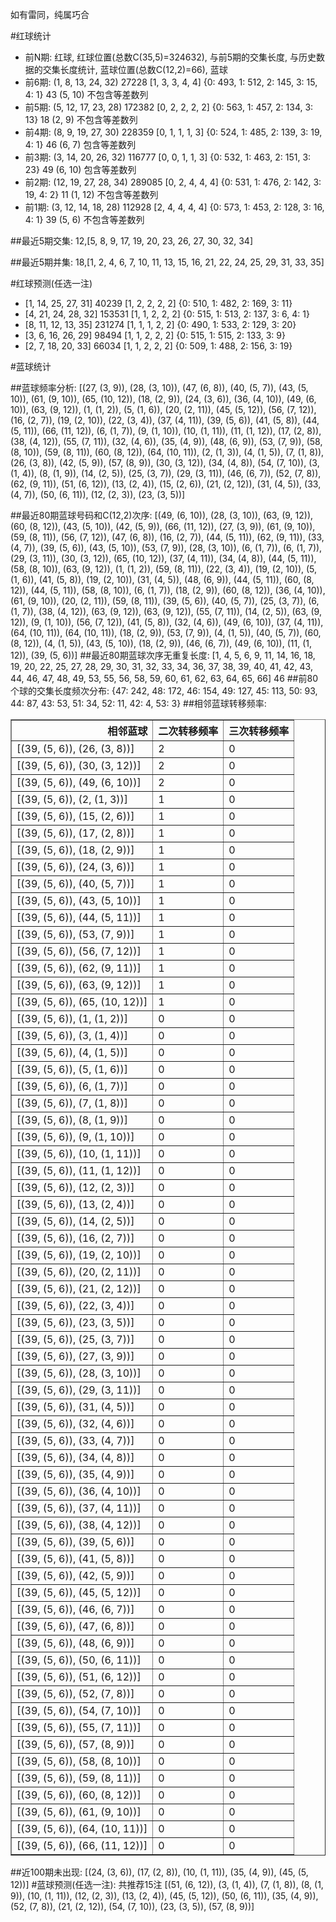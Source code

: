 <!-- 
.. title: 大乐透15004期(2015-01-10)数据分析报告
.. slug: dlott-15004-2015-01-10-report
.. date: 2015-01-11 08:00:00 UTC+08:00
.. tags: Lottery
.. link: 
.. description: 
.. type: text
-->

如有雷同，纯属巧合

<!-- TEASER_END-->

#红球统计

- 前N期: 红球, 红球位置(总数C(35,5)=324632), 与前5期的交集长度, 与历史数据的交集长度统计, 蓝球位置(总数C(12,2)=66), 蓝球
- 前6期: (1, 8, 13, 24, 32) 27228 [1, 3, 3, 4, 4] {0: 493, 1: 512, 2: 145, 3: 15, 4: 1} 43 (5, 10) 不包含等差数列
- 前5期: (5, 12, 17, 23, 28) 172382 [0, 2, 2, 2, 2] {0: 563, 1: 457, 2: 134, 3: 13} 18 (2, 9) 不包含等差数列
- 前4期: (8, 9, 19, 27, 30) 228359 [0, 1, 1, 1, 3] {0: 524, 1: 485, 2: 139, 3: 19, 4: 1} 46 (6, 7) 包含等差数列
- 前3期: (3, 14, 20, 26, 32) 116777 [0, 0, 1, 1, 3] {0: 532, 1: 463, 2: 151, 3: 23} 49 (6, 10) 包含等差数列
- 前2期: (12, 19, 27, 28, 34) 289085 [0, 2, 4, 4, 4] {0: 531, 1: 476, 2: 142, 3: 19, 4: 2} 11 (1, 12) 不包含等差数列
- 前1期: (3, 12, 14, 18, 28) 112928 [2, 4, 4, 4, 4] {0: 573, 1: 453, 2: 128, 3: 16, 4: 1} 39 (5, 6) 不包含等差数列

##最近5期交集:
12,[5, 8, 9, 17, 19, 20, 23, 26, 27, 30, 32, 34]

##最近5期并集:
18,[1, 2, 4, 6, 7, 10, 11, 13, 15, 16, 21, 22, 24, 25, 29, 31, 33, 35]

#红球预测(任选一注)

- [1, 14, 25, 27, 31] 40239 [1, 2, 2, 2, 2] {0: 510, 1: 482, 2: 169, 3: 11}
- [4, 21, 24, 28, 32] 153531 [1, 1, 2, 2, 2] {0: 515, 1: 513, 2: 137, 3: 6, 4: 1}
- [8, 11, 12, 13, 35] 231274 [1, 1, 1, 2, 2] {0: 490, 1: 533, 2: 129, 3: 20}
- [3, 6, 16, 26, 29] 98494 [1, 1, 2, 2, 2] {0: 515, 1: 515, 2: 133, 3: 9}
- [2, 7, 18, 20, 33] 66034 [1, 1, 2, 2, 2] {0: 509, 1: 488, 2: 156, 3: 19}

#蓝球统计

##蓝球频率分析:
[(27, (3, 9)), (28, (3, 10)), (47, (6, 8)), (40, (5, 7)), (43, (5, 10)), (61, (9, 10)), (65, (10, 12)), (18, (2, 9)), (24, (3, 6)), (36, (4, 10)), (49, (6, 10)), (63, (9, 12)), (1, (1, 2)), (5, (1, 6)), (20, (2, 11)), (45, (5, 12)), (56, (7, 12)), (16, (2, 7)), (19, (2, 10)), (22, (3, 4)), (37, (4, 11)), (39, (5, 6)), (41, (5, 8)), (44, (5, 11)), (66, (11, 12)), (6, (1, 7)), (9, (1, 10)), (10, (1, 11)), (11, (1, 12)), (17, (2, 8)), (38, (4, 12)), (55, (7, 11)), (32, (4, 6)), (35, (4, 9)), (48, (6, 9)), (53, (7, 9)), (58, (8, 10)), (59, (8, 11)), (60, (8, 12)), (64, (10, 11)), (2, (1, 3)), (4, (1, 5)), (7, (1, 8)), (26, (3, 8)), (42, (5, 9)), (57, (8, 9)), (30, (3, 12)), (34, (4, 8)), (54, (7, 10)), (3, (1, 4)), (8, (1, 9)), (14, (2, 5)), (25, (3, 7)), (29, (3, 11)), (46, (6, 7)), (52, (7, 8)), (62, (9, 11)), (51, (6, 12)), (13, (2, 4)), (15, (2, 6)), (21, (2, 12)), (31, (4, 5)), (33, (4, 7)), (50, (6, 11)), (12, (2, 3)), (23, (3, 5))]

##最近80期蓝球号码和C(12,2)次序:
[(49, (6, 10)), (28, (3, 10)), (63, (9, 12)), (60, (8, 12)), (43, (5, 10)), (42, (5, 9)), (66, (11, 12)), (27, (3, 9)), (61, (9, 10)), (59, (8, 11)), (56, (7, 12)), (47, (6, 8)), (16, (2, 7)), (44, (5, 11)), (62, (9, 11)), (33, (4, 7)), (39, (5, 6)), (43, (5, 10)), (53, (7, 9)), (28, (3, 10)), (6, (1, 7)), (6, (1, 7)), (29, (3, 11)), (30, (3, 12)), (65, (10, 12)), (37, (4, 11)), (34, (4, 8)), (44, (5, 11)), (58, (8, 10)), (63, (9, 12)), (1, (1, 2)), (59, (8, 11)), (22, (3, 4)), (19, (2, 10)), (5, (1, 6)), (41, (5, 8)), (19, (2, 10)), (31, (4, 5)), (48, (6, 9)), (44, (5, 11)), (60, (8, 12)), (44, (5, 11)), (58, (8, 10)), (6, (1, 7)), (18, (2, 9)), (60, (8, 12)), (36, (4, 10)), (61, (9, 10)), (20, (2, 11)), (59, (8, 11)), (39, (5, 6)), (40, (5, 7)), (25, (3, 7)), (6, (1, 7)), (38, (4, 12)), (63, (9, 12)), (63, (9, 12)), (55, (7, 11)), (14, (2, 5)), (63, (9, 12)), (9, (1, 10)), (56, (7, 12)), (41, (5, 8)), (32, (4, 6)), (49, (6, 10)), (37, (4, 11)), (64, (10, 11)), (64, (10, 11)), (18, (2, 9)), (53, (7, 9)), (4, (1, 5)), (40, (5, 7)), (60, (8, 12)), (4, (1, 5)), (43, (5, 10)), (18, (2, 9)), (46, (6, 7)), (49, (6, 10)), (11, (1, 12)), (39, (5, 6))]
##最近80期蓝球次序无重复长度:
[1, 4, 5, 6, 9, 11, 14, 16, 18, 19, 20, 22, 25, 27, 28, 29, 30, 31, 32, 33, 34, 36, 37, 38, 39, 40, 41, 42, 43, 44, 46, 47, 48, 49, 53, 55, 56, 58, 59, 60, 61, 62, 63, 64, 65, 66] 46
##前80个球的交集长度频次分布:
{47: 242, 48: 172, 46: 154, 49: 127, 45: 113, 50: 93, 44: 87, 43: 53, 51: 34, 52: 11, 42: 4, 53: 3}
##相邻蓝球转移频率:
<table border="1" class="table table-striped dataframe">
  <thead>
    <tr style="text-align: right;">
      <th>相邻蓝球</th>
      <th>二次转移频率</th>
      <th>三次转移频率</th>
    </tr>
  </thead>
  <tbody>
    <tr>
      <td>   [(39, (5, 6)), (26, (3, 8))]</td>
      <td> 2</td>
      <td> 0</td>
    </tr>
    <tr>
      <td>  [(39, (5, 6)), (30, (3, 12))]</td>
      <td> 2</td>
      <td> 0</td>
    </tr>
    <tr>
      <td>  [(39, (5, 6)), (49, (6, 10))]</td>
      <td> 2</td>
      <td> 0</td>
    </tr>
    <tr>
      <td>    [(39, (5, 6)), (2, (1, 3))]</td>
      <td> 1</td>
      <td> 0</td>
    </tr>
    <tr>
      <td>   [(39, (5, 6)), (15, (2, 6))]</td>
      <td> 1</td>
      <td> 0</td>
    </tr>
    <tr>
      <td>   [(39, (5, 6)), (17, (2, 8))]</td>
      <td> 1</td>
      <td> 0</td>
    </tr>
    <tr>
      <td>   [(39, (5, 6)), (18, (2, 9))]</td>
      <td> 1</td>
      <td> 0</td>
    </tr>
    <tr>
      <td>   [(39, (5, 6)), (24, (3, 6))]</td>
      <td> 1</td>
      <td> 0</td>
    </tr>
    <tr>
      <td>   [(39, (5, 6)), (40, (5, 7))]</td>
      <td> 1</td>
      <td> 0</td>
    </tr>
    <tr>
      <td>  [(39, (5, 6)), (43, (5, 10))]</td>
      <td> 1</td>
      <td> 0</td>
    </tr>
    <tr>
      <td>  [(39, (5, 6)), (44, (5, 11))]</td>
      <td> 1</td>
      <td> 0</td>
    </tr>
    <tr>
      <td>   [(39, (5, 6)), (53, (7, 9))]</td>
      <td> 1</td>
      <td> 0</td>
    </tr>
    <tr>
      <td>  [(39, (5, 6)), (56, (7, 12))]</td>
      <td> 1</td>
      <td> 0</td>
    </tr>
    <tr>
      <td>  [(39, (5, 6)), (62, (9, 11))]</td>
      <td> 1</td>
      <td> 0</td>
    </tr>
    <tr>
      <td>  [(39, (5, 6)), (63, (9, 12))]</td>
      <td> 1</td>
      <td> 0</td>
    </tr>
    <tr>
      <td> [(39, (5, 6)), (65, (10, 12))]</td>
      <td> 1</td>
      <td> 0</td>
    </tr>
    <tr>
      <td>    [(39, (5, 6)), (1, (1, 2))]</td>
      <td> 0</td>
      <td> 0</td>
    </tr>
    <tr>
      <td>    [(39, (5, 6)), (3, (1, 4))]</td>
      <td> 0</td>
      <td> 0</td>
    </tr>
    <tr>
      <td>    [(39, (5, 6)), (4, (1, 5))]</td>
      <td> 0</td>
      <td> 0</td>
    </tr>
    <tr>
      <td>    [(39, (5, 6)), (5, (1, 6))]</td>
      <td> 0</td>
      <td> 0</td>
    </tr>
    <tr>
      <td>    [(39, (5, 6)), (6, (1, 7))]</td>
      <td> 0</td>
      <td> 0</td>
    </tr>
    <tr>
      <td>    [(39, (5, 6)), (7, (1, 8))]</td>
      <td> 0</td>
      <td> 0</td>
    </tr>
    <tr>
      <td>    [(39, (5, 6)), (8, (1, 9))]</td>
      <td> 0</td>
      <td> 0</td>
    </tr>
    <tr>
      <td>   [(39, (5, 6)), (9, (1, 10))]</td>
      <td> 0</td>
      <td> 0</td>
    </tr>
    <tr>
      <td>  [(39, (5, 6)), (10, (1, 11))]</td>
      <td> 0</td>
      <td> 0</td>
    </tr>
    <tr>
      <td>  [(39, (5, 6)), (11, (1, 12))]</td>
      <td> 0</td>
      <td> 0</td>
    </tr>
    <tr>
      <td>   [(39, (5, 6)), (12, (2, 3))]</td>
      <td> 0</td>
      <td> 0</td>
    </tr>
    <tr>
      <td>   [(39, (5, 6)), (13, (2, 4))]</td>
      <td> 0</td>
      <td> 0</td>
    </tr>
    <tr>
      <td>   [(39, (5, 6)), (14, (2, 5))]</td>
      <td> 0</td>
      <td> 0</td>
    </tr>
    <tr>
      <td>   [(39, (5, 6)), (16, (2, 7))]</td>
      <td> 0</td>
      <td> 0</td>
    </tr>
    <tr>
      <td>  [(39, (5, 6)), (19, (2, 10))]</td>
      <td> 0</td>
      <td> 0</td>
    </tr>
    <tr>
      <td>  [(39, (5, 6)), (20, (2, 11))]</td>
      <td> 0</td>
      <td> 0</td>
    </tr>
    <tr>
      <td>  [(39, (5, 6)), (21, (2, 12))]</td>
      <td> 0</td>
      <td> 0</td>
    </tr>
    <tr>
      <td>   [(39, (5, 6)), (22, (3, 4))]</td>
      <td> 0</td>
      <td> 0</td>
    </tr>
    <tr>
      <td>   [(39, (5, 6)), (23, (3, 5))]</td>
      <td> 0</td>
      <td> 0</td>
    </tr>
    <tr>
      <td>   [(39, (5, 6)), (25, (3, 7))]</td>
      <td> 0</td>
      <td> 0</td>
    </tr>
    <tr>
      <td>   [(39, (5, 6)), (27, (3, 9))]</td>
      <td> 0</td>
      <td> 0</td>
    </tr>
    <tr>
      <td>  [(39, (5, 6)), (28, (3, 10))]</td>
      <td> 0</td>
      <td> 0</td>
    </tr>
    <tr>
      <td>  [(39, (5, 6)), (29, (3, 11))]</td>
      <td> 0</td>
      <td> 0</td>
    </tr>
    <tr>
      <td>   [(39, (5, 6)), (31, (4, 5))]</td>
      <td> 0</td>
      <td> 0</td>
    </tr>
    <tr>
      <td>   [(39, (5, 6)), (32, (4, 6))]</td>
      <td> 0</td>
      <td> 0</td>
    </tr>
    <tr>
      <td>   [(39, (5, 6)), (33, (4, 7))]</td>
      <td> 0</td>
      <td> 0</td>
    </tr>
    <tr>
      <td>   [(39, (5, 6)), (34, (4, 8))]</td>
      <td> 0</td>
      <td> 0</td>
    </tr>
    <tr>
      <td>   [(39, (5, 6)), (35, (4, 9))]</td>
      <td> 0</td>
      <td> 0</td>
    </tr>
    <tr>
      <td>  [(39, (5, 6)), (36, (4, 10))]</td>
      <td> 0</td>
      <td> 0</td>
    </tr>
    <tr>
      <td>  [(39, (5, 6)), (37, (4, 11))]</td>
      <td> 0</td>
      <td> 0</td>
    </tr>
    <tr>
      <td>  [(39, (5, 6)), (38, (4, 12))]</td>
      <td> 0</td>
      <td> 0</td>
    </tr>
    <tr>
      <td>   [(39, (5, 6)), (39, (5, 6))]</td>
      <td> 0</td>
      <td> 0</td>
    </tr>
    <tr>
      <td>   [(39, (5, 6)), (41, (5, 8))]</td>
      <td> 0</td>
      <td> 0</td>
    </tr>
    <tr>
      <td>   [(39, (5, 6)), (42, (5, 9))]</td>
      <td> 0</td>
      <td> 0</td>
    </tr>
    <tr>
      <td>  [(39, (5, 6)), (45, (5, 12))]</td>
      <td> 0</td>
      <td> 0</td>
    </tr>
    <tr>
      <td>   [(39, (5, 6)), (46, (6, 7))]</td>
      <td> 0</td>
      <td> 0</td>
    </tr>
    <tr>
      <td>   [(39, (5, 6)), (47, (6, 8))]</td>
      <td> 0</td>
      <td> 0</td>
    </tr>
    <tr>
      <td>   [(39, (5, 6)), (48, (6, 9))]</td>
      <td> 0</td>
      <td> 0</td>
    </tr>
    <tr>
      <td>  [(39, (5, 6)), (50, (6, 11))]</td>
      <td> 0</td>
      <td> 0</td>
    </tr>
    <tr>
      <td>  [(39, (5, 6)), (51, (6, 12))]</td>
      <td> 0</td>
      <td> 0</td>
    </tr>
    <tr>
      <td>   [(39, (5, 6)), (52, (7, 8))]</td>
      <td> 0</td>
      <td> 0</td>
    </tr>
    <tr>
      <td>  [(39, (5, 6)), (54, (7, 10))]</td>
      <td> 0</td>
      <td> 0</td>
    </tr>
    <tr>
      <td>  [(39, (5, 6)), (55, (7, 11))]</td>
      <td> 0</td>
      <td> 0</td>
    </tr>
    <tr>
      <td>   [(39, (5, 6)), (57, (8, 9))]</td>
      <td> 0</td>
      <td> 0</td>
    </tr>
    <tr>
      <td>  [(39, (5, 6)), (58, (8, 10))]</td>
      <td> 0</td>
      <td> 0</td>
    </tr>
    <tr>
      <td>  [(39, (5, 6)), (59, (8, 11))]</td>
      <td> 0</td>
      <td> 0</td>
    </tr>
    <tr>
      <td>  [(39, (5, 6)), (60, (8, 12))]</td>
      <td> 0</td>
      <td> 0</td>
    </tr>
    <tr>
      <td>  [(39, (5, 6)), (61, (9, 10))]</td>
      <td> 0</td>
      <td> 0</td>
    </tr>
    <tr>
      <td> [(39, (5, 6)), (64, (10, 11))]</td>
      <td> 0</td>
      <td> 0</td>
    </tr>
    <tr>
      <td> [(39, (5, 6)), (66, (11, 12))]</td>
      <td> 0</td>
      <td> 0</td>
    </tr>
  </tbody>
</table>
##近100期未出现:
[(24, (3, 6)), (17, (2, 8)), (10, (1, 11)), (35, (4, 9)), (45, (5, 12))]
#蓝球预测(任选一注):
共推荐15注
[(51, (6, 12)), (3, (1, 4)), (7, (1, 8)), (8, (1, 9)), (10, (1, 11)), (12, (2, 3)), (13, (2, 4)), (45, (5, 12)), (50, (6, 11)), (35, (4, 9)), (52, (7, 8)), (21, (2, 12)), (54, (7, 10)), (23, (3, 5)), (57, (8, 9))]

